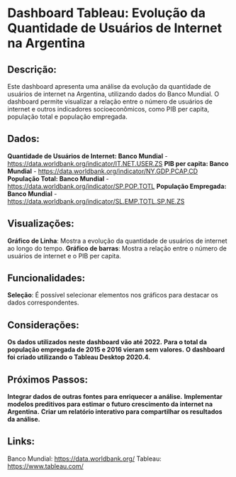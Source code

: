 # Dashboard Tableau: Evolução da Quantidade de Usuários de Internet na Argentina
## Descrição:

Este dashboard apresenta uma análise da evolução da quantidade de usuários de internet na Argentina, utilizando dados do Banco Mundial. O dashboard permite visualizar a relação entre o número de usuários de internet e outros indicadores socioeconômicos, como PIB per capita, população total e população empregada.

## Dados:

**Quantidade de Usuários de Internet: Banco Mundial** - https://data.worldbank.org/indicator/IT.NET.USER.ZS
**PIB per capita: Banco Mundial** - https://data.worldbank.org/indicator/NY.GDP.PCAP.CD
**População Total: Banco Mundial** - https://data.worldbank.org/indicator/SP.POP.TOTL
**População Empregada: Banco Mundial** - https://data.worldbank.org/indicator/SL.EMP.TOTL.SP.NE.ZS

## Visualizações:

**Gráfico de Linha**: Mostra a evolução da quantidade de usuários de internet ao longo do tempo.
**Gráfico de barras**: Mostra a relação entre o número de usuários de internet e o PIB per capita.

## Funcionalidades:
**Seleção**: É possível selecionar elementos nos gráficos para destacar os dados correspondentes.

## Considerações:

**Os dados utilizados neste dashboard vão até 2022.**
**Para o total da população empregada de 2015 e 2016 vieram sem valores.**
**O dashboard foi criado utilizando o Tableau Desktop 2020.4.**

## Próximos Passos:

**Integrar dados de outras fontes para enriquecer a análise.**
**Implementar modelos preditivos para estimar o futuro crescimento da internet na Argentina.**
**Criar um relatório interativo para compartilhar os resultados da análise.**

## Links:

Banco Mundial: https://data.worldbank.org/
Tableau: https://www.tableau.com/
